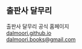## 출판사 달무리

출판사 달무리 공식 홈페이지  
[dalmoori.github.io](https://dalmoori.github.io)  
[dalmoori.books@gmail.com](mailto:dalmoori.books@gmail.com)
